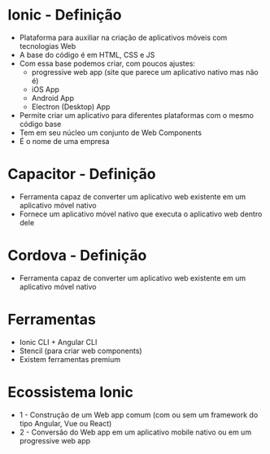 # Ionic - Definição

- Plataforma para auxiliar na criação de aplicativos móveis com tecnologias Web
- A base do código é em HTML, CSS e JS
- Com essa base podemos criar, com poucos ajustes: 
    - progressive web app (site que parece um aplicativo nativo mas não é)
    - iOS App
    - Android App
    - Electron (Desktop) App
- Permite criar um aplicativo para diferentes plataformas com o mesmo código base
- Tem em seu núcleo um conjunto de Web Components
- É o nome de uma empresa

# Capacitor - Definição

- Ferramenta capaz de converter um aplicativo web existente em um aplicativo móvel nativo
- Fornece um aplicativo móvel nativo que executa o aplicativo web dentro dele

# Cordova - Definição

- Ferramenta capaz de converter um aplicativo web existente em um aplicativo móvel nativo

# Ferramentas

- Ionic CLI + Angular CLI
- Stencil (para criar web components) 
- Existem ferramentas premium 

# Ecossistema Ionic

- 1 - Construção de um Web app comum (com ou sem um framework do tipo Angular, Vue ou React)
- 2 - Conversão do Web app em um aplicativo mobile nativo ou em um progressive web app

